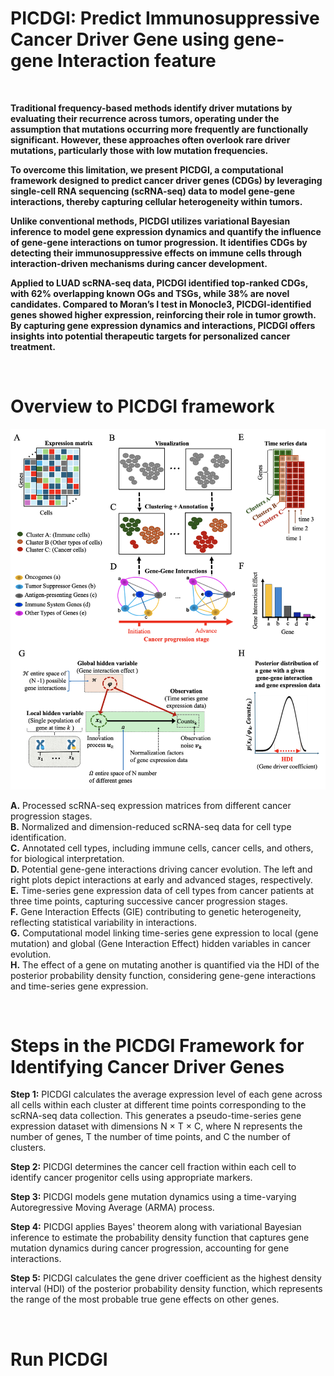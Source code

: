 # PICDGI: Predict Immunosuppressive Cancer Driver Gene using gene-gene Interaction feature

$~~$

**Traditional frequency-based methods identify driver mutations by evaluating their recurrence across tumors, operating under the assumption that mutations occurring more frequently are functionally significant. However, these approaches often overlook rare driver mutations, particularly those with low mutation frequencies.**

**To overcome this limitation, we present PICDGI, a computational framework designed to predict cancer driver genes (CDGs) by leveraging single-cell RNA sequencing (scRNA-seq) data to model gene-gene interactions, thereby capturing cellular heterogeneity within tumors.**

**Unlike conventional methods, PICDGI utilizes variational Bayesian inference to model gene expression dynamics and quantify the influence of gene-gene interactions on tumor progression. It identifies CDGs by detecting their immunosuppressive effects on immune cells through interaction-driven mechanisms during cancer development.**

**Applied to LUAD scRNA-seq data, PICDGI identified top-ranked CDGs, with 62% overlapping known OGs and TSGs, while 38% are novel candidates. Compared to Moran’s I test in Monocle3, PICDGI-identified genes showed higher expression, reinforcing their role in tumor growth. By capturing gene expression dynamics and interactions, PICDGI offers insights into potential therapeutic targets for personalized cancer treatment.**

$~~$

# Overview to PICDGI framework

![](Figure/github.png)

**A.** Processed scRNA-seq expression matrices from different cancer progression stages.<br>
**B.** Normalized and dimension-reduced scRNA-seq data for cell type identification.<br>
**C.** Annotated cell types, including immune cells, cancer cells, and others, for biological interpretation.<br>
**D.** Potential gene-gene interactions driving cancer evolution. The left and right plots depict interactions at early and advanced stages, respectively. <br>
**E.** Time-series gene expression data of cell types from cancer patients at three time points, capturing successive cancer progression stages.<br>
**F.** Gene Interaction Effects (GIE) contributing to genetic heterogeneity, reflecting statistical variability in interactions.<br>
**G.** Computational model linking time-series gene expression to local (gene mutation) and global (Gene Interaction Effect) hidden variables in cancer evolution.<br>
**H.** The effect of a gene on mutating another is quantified via the HDI of the posterior probability density function, considering gene-gene interactions and time-series gene expression.<br>

$~~$

# Steps in the PICDGI Framework for Identifying Cancer Driver Genes

**Step 1:** PICDGI calculates the average expression level of each gene across all cells within each cluster at different time points corresponding to the scRNA-seq data collection. This generates a pseudo-time-series gene expression dataset with dimensions N × T × C, where N represents the number of genes, T the number of time points, and C the number of clusters.

**Step 2:** PICDGI determines the cancer cell fraction within each cell to identify cancer progenitor cells using appropriate markers.

**Step 3:** PICDGI models gene mutation dynamics using a time-varying Autoregressive Moving Average (ARMA) process. 

**Step 4:** PICDGI applies Bayes' theorem along with variational Bayesian inference to estimate the probability density function that captures gene mutation dynamics during cancer progression, accounting for gene interactions.

**Step 5:** PICDGI calculates the gene driver coefficient as the highest density interval (HDI) of the posterior probability density function, which represents the range of the most probable true gene effects on other genes.

$~~$

# Run PICDGI



